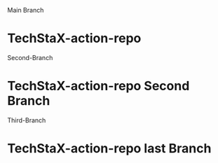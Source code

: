 Main Branch

# TechStaX-action-repo 



Second-Branch
# TechStaX-action-repo Second Branch


Third-Branch
# TechStaX-action-repo last Branch